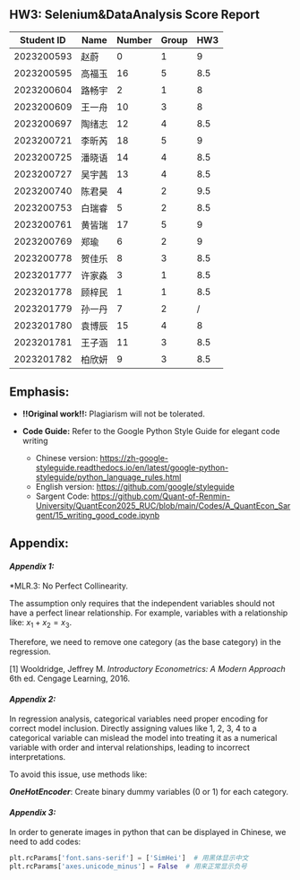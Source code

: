 ## HW3: Selenium&DataAnalysis Score Report


| Student ID   | Name   | Number | Group | HW3  |
|--------------|--------|--------|-------|------|
| 2023200593   | 赵蔚   | 0      | 1     | 9    |
| 2023200595   | 高福玉 | 16     | 5     | 8.5  |
| 2023200604   | 路畅宇 | 2      | 1     | 8    |
| 2023200609   | 王一舟 | 10     | 3     | 8    |
| 2023200697   | 陶绪志 | 12     | 4     | 8.5  |
| 2023200721   | 李昕芮 | 18     | 5     | 9    |
| 2023200725   | 潘晓语 | 14     | 4     | 8.5  |
| 2023200727   | 吴宇茜 | 13     | 4     | 8.5  |
| 2023200740   | 陈君昊 | 4      | 2     | 9.5  |
| 2023200753   | 白瑞睿 | 5      | 2     | 8.5  |
| 2023200761   | 黄皆瑞 | 17     | 5     | 9    |
| 2023200769   | 郑瑜   | 6      | 2     | 9    |
| 2023200778   | 贺佳乐 | 8      | 3     | 8.5  |
| 2023201777   | 许家淼 | 3      | 1     | 8.5  |
| 2023201778   | 顾梓民 | 1      | 1     | 8.5  |
| 2023201779   | 孙一丹 | 7      | 2     | /    |
| 2023201780   | 袁博辰 | 15     | 4     | 8    |
| 2023201781   | 王子涵 | 11     | 3     | 8.5  |
| 2023201782   | 柏欣妍 | 9      | 3     | 8.5  |




## Emphasis:

  - **!!Original work!!:** Plagiarism will not be tolerated.

- **Code Guide:** Refer to the Google Python Style Guide for elegant code writing

  - Chinese version: https://zh-google-styleguide.readthedocs.io/en/latest/google-python-styleguide/python_language_rules.html
  - English version: https://github.com/google/styleguide
  - Sargent Code: https://github.com/Quant-of-Renmin-University/QuantEcon2025_RUC/blob/main/Codes/A_QuantEcon_Sargent/15_writing_good_code.ipynb

## Appendix:

#### ***Appendix 1:***

*MLR.3: No Perfect Collinearity.

The assumption only requires that the independent variables should not have a perfect linear relationship. For example, variables with a relationship like: $x_1 + x_2 = x_3$.

Therefore, we need to remove one category (as the base category) in the regression.

[1] Wooldridge, Jeffrey M. *Introductory Econometrics: A Modern Approach* 6th ed. Cengage Learning, 2016.

<a id="appendix2"></a>

#### ***Appendix 2:***

In regression analysis, categorical variables need proper encoding for correct model inclusion. Directly assigning values like 1, 2, 3, 4 to a categorical variable can mislead the model into treating it as a numerical variable with order and interval relationships, leading to incorrect interpretations.

To avoid this issue, use methods like:

***OneHotEncoder***: Create binary dummy variables (0 or 1) for each category.
<a id="appendix3"></a>

#### ***Appendix 3:***

In order to generate images in python that can be displayed in Chinese, we need to add codes:

```Python
plt.rcParams['font.sans-serif'] = ['SimHei']  # 用黑体显示中文
plt.rcParams['axes.unicode_minus'] = False  # 用来正常显示负号
```



